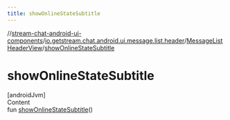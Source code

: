 ```yaml
---
title: showOnlineStateSubtitle
---
```

//[stream-chat-android-ui-components](../../../index.md)/[io.getstream.chat.android.ui.message.list.header](../index.md)/[MessageListHeaderView](index.md)/[showOnlineStateSubtitle](showOnlineStateSubtitle.md)



# showOnlineStateSubtitle  
[androidJvm]  
Content  
fun [showOnlineStateSubtitle](showOnlineStateSubtitle.md)()  




